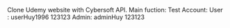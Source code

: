 Clone Udemy website with Cybersoft API.
Main fuction: 
Test Account: 
 User : 
  userHuy1996
  123123
 Admin:
  adminHuy
  123123 
